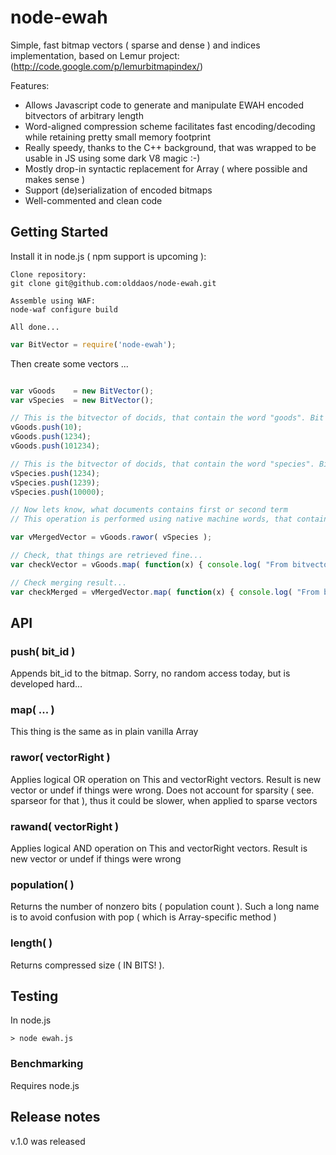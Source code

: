 # node-ewah

Simple, fast bitmap vectors ( sparse and dense ) and indices implementation, based on Lemur project: (http://code.google.com/p/lemurbitmapindex/)

Features:

* Allows Javascript code to generate and manipulate EWAH encoded bitvectors of arbitrary length
* Word-aligned compression scheme facilitates fast encoding/decoding while retaining pretty small memory footprint
* Really speedy, thanks to the C++ background, that was wrapped to be usable in JS using some dark V8 magic :-)
* Mostly drop-in syntactic replacement for Array ( where possible and makes sense )
* Support (de)serialization of encoded bitmaps
* Well-commented and clean code

## Getting Started

Install it in node.js ( npm support is upcoming ):

```
Clone repository:
git clone git@github.com:olddaos/node-ewah.git

Assemble using WAF:
node-waf configure build

All done...
```

```javascript
var BitVector = require('node-ewah');
```

Then create some vectors ...

```javascript

var vGoods    = new BitVector();
var vSpecies  = new BitVector();

// This is the bitvector of docids, that contain the word "goods". Bit number #xxx is on, if and only if document number #xxx contains word "goods".
vGoods.push(10);
vGoods.push(1234);
vGoods.push(101234);

// This is the bitvector of docids, that contain the word "species". Bit is the for the same reason.
vSpecies.push(1234);
vSpecies.push(1239);
vSpecies.push(10000);

// Now lets know, what documents contains first or second term
// This operation is performed using native machine words, that contain bitmap fragments, and so is extremely fast

var vMergedVector = vGoods.rawor( vSpecies );

// Check, that things are retrieved fine...
var checkVector = vGoods.map( function(x) { console.log( "From bitvector vGoods: " + x ); } );

// Check merging result...
var checkMerged = vMergedVector.map( function(x) { console.log( "From bitvector vMerged: " + x ); } );


```

## API
### push( bit_id )

Appends bit_id to the bitmap. Sorry, no random access today, but is developed hard...

### map( ... )

This thing is the same as in plain vanilla Array

### rawor( vectorRight ) 

Applies logical OR operation on This and vectorRight vectors. Result is new vector or undef if things were wrong.
Does not account for sparsity ( see. sparseor for that ), thus it could be slower, when applied to sparse vectors

### rawand( vectorRight ) 

Applies logical AND operation on This and vectorRight vectors. Result is new vector or undef if things were wrong


### population( ) 

Returns the number of nonzero bits ( population count ). Such a long name is to avoid confusion with pop ( which is Array-specific method ) 

### length( )

Returns compressed size ( IN BITS! ). 


## Testing

In node.js

```
> node ewah.js
```

### Benchmarking

Requires node.js


## Release notes

v.1.0 was released
